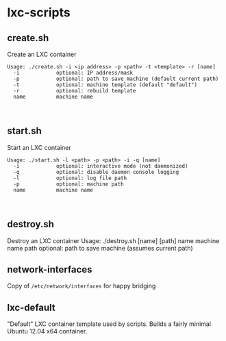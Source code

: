 lxc-scripts
===========

create.sh
---------
Create an LXC container

	Usage: ./create.sh -i <ip address> -p <path> -t <template> -r [name]
	  -i            optional: IP address/mask
	  -p            optional: path to save machine (default current path)
	  -t            optional: machine template (default "default")
	  -r            optional: rebuild template
	  name          machine name
<br>


start.sh
--------
Start an LXC container

	Usage: ./start.sh -l <path> -p <path> -i -q [name]
	  -i            optional: interactive mode (not daemonized)
	  -q            optional: disable daemon console logging
	  -l            optional: log file path
	  -p            optional: machine path
	  name          machine name
<br>


destroy.sh
----------
Destroy an LXC container
	Usage: ./destroy.sh [name] [path]
	  name		machine name
	  path		optional: path to save machine
			(assumes current path)
<br>


network-interfaces
------------------
Copy of <code>/etc/network/interfaces</code> for happy bridging
<br>


lxc-default
-----------
"Default" LXC container template used by scripts.  Builds a fairly minimal Ubuntu 12.04 x64 container.
